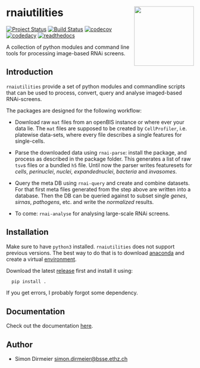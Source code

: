 # rnaiutilities <img src="https://rawgit.com/cbg-ethz/rnaiutilities/master/_fig/fig_single_cells.jpg" align="right" width="160px"/>

[![Project Status](http://www.repostatus.org/badges/latest/active.svg)](http://www.repostatus.org/#active)
[![Build Status](https://travis-ci.org/cbg-ethz/rnaiutilities.svg?branch=master)](https://travis-ci.org/cbg-ethz/rnaiutilities/)
[![codecov](https://codecov.io/gh/cbg-ethz/rnaiutilities/branch/master/graph/badge.svg)](https://codecov.io/gh/cbg-ethz/rnaiutilities)
[![codedacy](https://api.codacy.com/project/badge/Grade/1822ba83768d4d7389ba667a9c839638)](https://www.codacy.com/app/simon-dirmeier/rnaiutilities_2?utm_source=github.com&amp;utm_medium=referral&amp;utm_content=cbg-ethz/rnaiutilities&amp;utm_campaign=Badge_Grade)
[![readthedocs](https://readthedocs.org/projects/rnaiutilities/badge/?version=latest)](http://rnaiutilities.readthedocs.io/en/latest)

A collection of python modules and command line tools for processing image-based RNAi screens.

## Introduction

`rnaiutilities` provide a set of python modules and commandline scripts that can be used to process, convert, query and analyse imaged-based RNAi-screens.

The packages are designed for the following workflow:

* Download raw `mat` files from an openBIS instance or where ever your data lie. The `mat` files are supposed to be created by `CellProfiler`, i.e. platewise data-sets, where every file describes a single features for single-cells.
* Parse the downloaded data using `rnai-parse`: install the package, and process as described in the package folder. This generates a list of raw `tsv`s files or a bundled `h5` file. Until now the parser writes featuresets for *cells*, *perinuclei*, *nuclei*, *expandednuclei*,  *bacteria* and *invasomes*.
* Query the meta DB using ``rnai-query`` and create and combine datasets. For that first meta files generated from the step above are written into a database. Then the DB can be queried against to subset single *genes*, *sirnas*, *pathogens*, etc. and write the *normalized* results.

* To come: `rnai-analyse` for analysing large-scale RNAi screens.

## Installation

Make sure to have `python3` installed. `rnaiutilities` does not support
previous versions. The best way to do that is to download [anaconda](https://www.continuum.io/downloads) and create a
virtual [environment](https://conda.io/docs/using/envs.html).

Download the latest [release](https://github.com/cbg-ethz/rnaiutilities/releases) first and install it using:

```bash
  pip install .
```

If you get errors, I probably forgot some dependency.

## Documentation

Check out the documentation [here](https://cbg-ethz.github.io/rnaiutilities/rnai_query.html).

## Author

- Simon Dirmeier <simon.dirmeier@bsse.ethz.ch>
 
